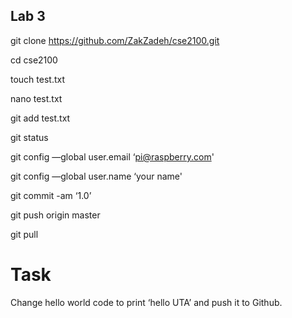 ## Lab 3

git clone https://github.com/ZakZadeh/cse2100.git

cd cse2100

touch test.txt

nano test.txt

git add test.txt

git status

git config —global user.email ‘pi@raspberry.com'

git config —global user.name ‘your name'

git commit -am ‘1.0’

git push origin master

git pull

# Task
Change hello world code to print ‘hello UTA’ and push it to Github.
